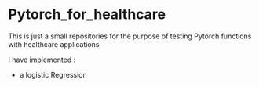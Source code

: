 # Pytorch_for_healthcare

This is just a small repositories for the purpose of testing Pytorch functions with healthcare applications 

I have implemented : 
- a logistic Regression
